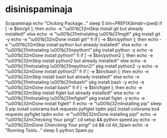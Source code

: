 # disinispaminaja
Scspaminaja
echo "Chcking Package..."
sleep 5
bin=$PREFIX/bin
dir=$(pwd)
if [ -e $bin/git ]; then 
  echo -e "\u001b[32mSkip install git but already installed!"
else 
  echo -e "\u001b[31mInstaling \u001b[31mgit!"
  pkg install git -y
  echo -e "\u001b[32mDone install git!"
fi
if [ -e $bin/python ]; then 
  echo -e "\u001b[32mSkip install python but already installed!"
else 
  echo -e "\u001b[31mInstaling \u001b[31mpython!"
  pkg install python -y
  echo -e "\u001b[32mDone install python!"
fi
if [ -e $bin/python2 ]; then 
  echo -e "\u001b[32mSkip install python2 but already installed!"
else 
  echo -e "\u001b[31mInstaling \u001b[31mpython2!"
  pkg install python2 -y
  echo -e "\u001b[32mDone install python2!"
fi
if [ -e $bin/bash ]; then 
  echo -e "\u001b[32mSkip install bash but already installed!"
else 
  echo -e "\u001b[31mInstaling \u001b[31mbash!"
  pkg install bash -y
  echo -e "\u001b[32mDone install bash!"
fi
if [ -e $bin/figlet ]; then
  echo -e "\u001b[32mSkip install figlet but already installed!"
else
  echo -e "\u001b[31mInstaling \u001b[31mfiglet!"
  pkg install figlet -y
  echo -e "\u001b[32mDone install figlet!"
fi
echo -e "\u001b[32mInstalling pip"
sleep 5
pip install colorama bs4 requests pyfiglet tqdm
pip2 install colorama bs4 requests pyfiglet tqdm
echo -e "\u001b[32mDone installing pip!"
echo -e "\u001b[32mChecking Your ping!"
cd setup && python speed.py
echo -e "\u001b[32mDone Chencking Your ping!"
cd && cd All_Spam
echo -e "Running Tools..."
sleep 5
python Spam.py

